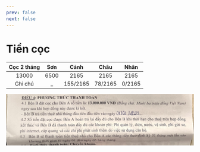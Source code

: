 ```yaml
---
prev: false
next: false
---
```


# Tiền cọc

| Cọc 2 tháng | Sơn  |   Cảnh   |  Châu   |  Nhân  |
| :---------: | :--: | :------: | :-----: | :----: |
|    13000    | 6500 |   2165   |  2165   |  2165  |
|   Ghi chú   |  \_  | 155/2165 | 78/2165 | 0/2165 |

![coc](./images/coc.jpg)
